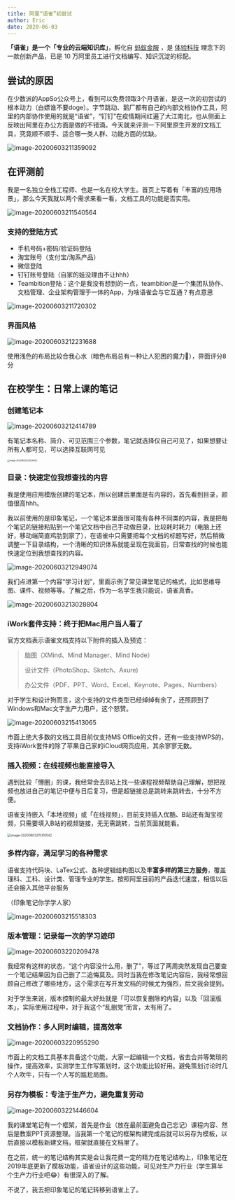 ```yaml
---
title: 阿里“语雀”初尝试
author: Eric
date: 2020-06-03
---
```


**「语雀」**是一个**「专业的云端知识库」**，孵化自 [蚂蚁金服](https://www.antfin.com/?deer_tracert_token=cc478126-c93a-459b-a448-dd41de67f2d4) ，是 [体验科技](https://www.yuque.com/yubo/explore/tcaywl?deer_tracert_token=cc478126-c93a-459b-a448-dd41de67f2d4) 理念下的一款创新产品，已是 10 万阿里员工进行文档编写、知识沉淀的标配。

## 尝试的原因

在少数派的AppSo公众号上，看到可以免费领取3个月语雀，是这一次的初尝试的根本动力（白嫖谁不要doge）。字节跳动、鹅厂都有自己的内部文档协作工具，阿里的内部协作使用的就是“语雀”，“钉钉”在疫情期间红遍了大江南北，也从侧面上反映出阿里在办公方面是做的不错滴。今天就来评测一下阿里原生开发的文档工具，究竟顺不顺手、适合哪一类人群、功能方面的优缺。

![image-20200603211359092](../img/image-20200603211359092.png)

## 在评测前

我是一名独立全栈工程师、也是一名在校大学生。首页上写着有「丰富的应用场景」，那么今天我就以两个需求来看一看，文档工具的功能是否实用。

![image-20200603211540564](../img/image-20200603211540564.png)

### 支持的登陆方式

- 手机号码+密码/验证码登陆
- 淘宝账号（支付宝/淘系产品）
- 微信登陆
- 钉钉账号登陆（自家的娃没理由不让hhh）
- Teambition登陆：这个是我没有想到的一点，teambition是一个集团队协作、文档管理、企业架构管理于一体的App，为啥语雀会与它互通？有点意思

![image-20200603211720302](../img/image-20200603211720302.png)

### 界面风格

![image-20200603212231688](../img/image-20200603212231688.png)

使用浅色的布局比较合我心水（暗色布局总有一种让人犯困的魔力🥱），界面评分8分

## 在校学生：日常上课的笔记

### 创建笔记本

![image-20200603212414789](../img/image-20200603212414789.png)

有笔记本名称、简介、可见范围三个参数，笔记就选择仅自己可见了，如果想要让所有人都可见，可以选择互联网可见

<img src="../img/image-20200603212634920.png" alt="image-20200603212634920" style="zoom:33%;" />

### 目录：快速定位我想查找的内容

我是使用应用模版创建的笔记本，所以创建后里面是有内容的，首先看到目录，颜值很高hhh。

我以前使用的是印象笔记，一个笔记本里面很可能有各种不同类的内容，我是把每个笔记的链接粘贴到一个笔记文档中自己手动做目录，比较耗时耗力（电脑上还好，移动端简直鸡肋到家了），在语雀中只需要把每个文档的标题写好，然后稍微调整一下目录结构，一个清晰的知识体系就能呈现在我面前，日常查找的时候也能快速定位到我想查找的内容。

![image-20200603212949074](../img/image-20200603212949074.png)



我们点进第一个内容“学习计划”，里面示例了常见课堂笔记的格式，比如思维导图、课件、视频等等。了解之后，作为一名学生我只能说，语雀真香。

![image-20200603213028804](../img/image-20200603213028804.png)

### iWork套件支持：终于把Mac用户当人看了

官方文档表示语雀文档支持以下附件的插入及预览：

> 脑图（XMind、Mind Manager、Mind Node）
>
> 设计文件（PhotoShop、Sketch、Axure)
>
> 办公文件（PDF、PPT、Word、Excel、Keynote、Pages、Numbers）

对于学生和设计狗而言，这个支持的文件类型已经绰绰有余了，还照顾到了Windows和Mac文字生产力用户，这个怒赞。

![image-20200603215413065](../img/image-20200603215413065.png)

市面上绝大多数的文档工具目前仅支持MS Office的文件，还有一些支持WPS的，支持iWork套件的除了苹果自己家的iCloud网页应用，其余寥寥无数。

### 插入视频：在线视频也能直接导入

遇到比较「懵圈」的课，我经常会去B站上找一些课程视频帮助自己理解，想把视频也放进自己的笔记中便与日后复习，但是超链接总是跳转来跳转去，十分不方便。

语雀支持嵌入「本地视频」或「在线视频」，目前支持插入优酷、B站还有淘宝视频，只需要填入B站的视频链接，无无需跳转，当前页面就能看。

<img src="../img/image-20200603215310542.png" alt="image-20200603215310542" style="zoom:50%;" />

### 多样内容，满足学习的各种需求

语雀支持代码块、LaTex公式、各种逻辑结构图以及**丰富多样的第三方服务**，覆盖理科、工科、设计类、管理专业的学生。按照阿里目前的产品迭代速度，相信以后还会接入其他平台服务

（印象笔记你学学人家）

![image-20200603215518303](../img/image-20200603215518303.png)

### 版本管理：记录每一次的学习迹印

![image-20200603220209478](../img/image-20200603220209478.png)

我经常有这样的状态，“这个内容没什么用，删了”，等过了两周突然发现自己要查一个笔记结果因为自己删了二追悔莫及。同时当我在修改笔记内容后，我经常想回顾自己修改了哪些地方，这个需求在写开发文档的时候尤为强烈，后文我会提到。

对于学生来说，版本控制的最大好处就是「可以恢复删除的内容」以及「回滚版本」，实际使用过程中，对于我这个“乱删党”而言，太有用了。

### 文档协作：多人同时编辑，提高效率

![image-20200603220955290](../img/image-20200603220955290.png)

市面上的文档工具基本具备这个功能，大家一起编辑一个文档，省去合并等繁琐的操作，提高效率，实测学生工作写策划时，这个功能比较好用。避免策划讨论时几个人吹牛，只有一个人写的尴尬局面。

### 另存为模板：专注于生产力，避免重复劳动

![image-20200603221446604](../img/image-20200603221446604.png)

我的课堂笔记有一个框架，首先是作业（放在最前面避免自己忘记）课程内容、然后是教案PPT资源整理。当我第一个笔记的框架构建完成后就可以另存为模板，以后直接以模板新建文档，框架就直接在文档里了。

在之前，统一的笔记结构其实是会让我花费一定的精力在笔记结构上，印象笔记在2019年底更新了模板功能，语雀设计的这些功能，可见对生产力行业（学生算半个生产力行业吧😂）有很深入的了解。

不说了，我去把印象笔记的笔记转移到语雀上了。


